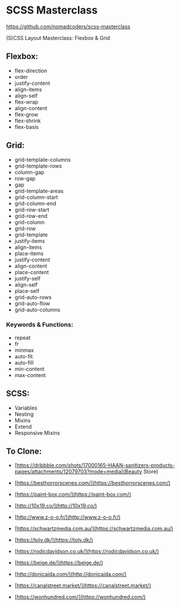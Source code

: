 # SCSS Masterclass

https://github.com/nomadcoders/scss-masterclass

(S)CSS Layout Masterclass: Flexbox & Grid

## Flexbox:

- flex-direction
- order
- justify-content
- align-items
- align-self
- flex-wrap
- align-content
- flex-grow
- flex-shrink
- flex-basis

## Grid:

- grid-template-columns
- grid-template-rows
- column-gap
- row-gap
- gap
- grid-template-areas
- grid-column-start
- grid-column-end
- grid-row-start
- grid-row-end
- grid-column
- grid-row
- grid-template
- justify-items
- align-items
- place-items
- justify-content
- align-content
- place-content
- justify-self
- align-self
- place-self
- grid-auto-rows
- grid-auto-flow
- grid-auto-columns

### Keywords & Functions:

- repeat
- fr
- minmax
- auto-fit
- auto-fill
- min-content
- max-content

## SCSS:

- Variables
- Nesting
- Mixins
- Extend
- Responsive Mixins

## To Clone:

- [https://dribbble.com/shots/17000165-HAAN-sanitizers-products-pages/attachments/12079703?mode=media](Beauty Store)

- [https://besthorrorscenes.com/](https://besthorrorscenes.com/)
- [https://paint-box.com/](https://paint-box.com/)
- [http://10x19.co/](http://10x19.co/)
- [http://www.z-o-o.fr/](http://www.z-o-o.fr/)
- [https://schwartzmedia.com.au/](https://schwartzmedia.com.au/)
- [https://tolv.dk/](https://tolv.dk/)
- [https://rodicdavidson.co.uk/](https://rodicdavidson.co.uk/)
- [https://beige.de/](https://beige.de/)
- [http://donicaida.com/](http://donicaida.com/)
- [https://canalstreet.market/](https://canalstreet.market/)
- [https://wonhundred.com/](https://wonhundred.com/)
